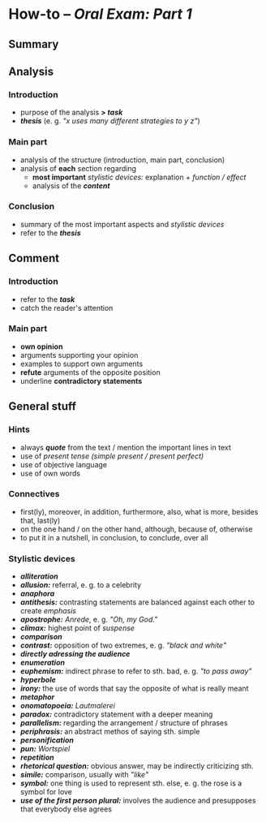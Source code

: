 # How-to – *Oral Exam: Part 1*

## Summary

## Analysis

### Introduction
- purpose of the analysis **> *task***
- ***thesis*** (e. g. *"x uses many different strategies to y z"*)

### Main part
- analysis of the structure (introduction, main part, conclusion)
- analysis of **each** section regarding
	- **most important** *stylistic devices:* explanation + *function / effect*
	- analysis of the ***content***

### Conclusion
- summary of the most important aspects and *stylistic devices*
- refer to the ***thesis***

## Comment

### Introduction
- refer to the ***task***
- catch the reader's attention

### Main part
- **own opinion**
- arguments supporting your opinion
- examples to support own arguments
- **refute** arguments of the opposite position
- underline **contradictory statements**

## General stuff

### Hints
- always ***quote*** from the text / mention the important lines in text
- use of *present tense* *(simple present / present perfect)*
- use of objective language
- use of own words

### Connectives
- first(ly), moreover, in addition, furthermore, also, what is more, besides that, last(ly)
- on the one hand / on the other hand, although, because of, otherwise
- to put it in a nutshell, in conclusion, to conclude, over all

### Stylistic devices
- ***alliteration***
- ***allusion:*** referral, e. g. to a celebrity
- ***anaphora***
- ***antithesis:*** contrasting statements are balanced against each other to create *emphasis*
- ***apostrophe:*** *Anrede*, e. g. *"Oh, my God."*
- ***climax:*** highest point of *suspense*
- ***comparison***
- ***contrast:*** opposition of two extremes, e. g. *"black and white"*
- ***directly adressing the audience***
- ***enumeration***
- ***euphemism:*** indirect phrase to refer to sth. bad, e. g. *"to pass away"*
- ***hyperbole***
- ***irony:*** the use of words that say the opposite of what is really meant
- ***metaphor***
- ***onomatopoeia:*** *Lautmalerei*
- ***paradox:*** contradictory statement with a deeper meaning
- ***parallelism:*** regarding the arrangement / structure of phrases
- ***periphrasis:*** an abstract methos of saying sth. simple
- ***personification***
- ***pun:*** *Wortspiel*
- ***repetition***
- ***rhetorical question:*** obvious answer, may be indirectly criticizing sth.
- ***simile:*** comparison, usually with *"like"*
- ***symbol:*** one thing is used to represent sth. else, e. g. the rose is a symbol for love
- ***use of the first person plural:*** involves the audience and presupposes that everybody else agrees

<!--stackedit_data:
eyJoaXN0b3J5IjpbNTA4NzcwMjkwLC0yMTE1MTE5ODUxLC0xMz
AzNzY0Njk5LC04NjMwMzE2MTNdfQ==
-->